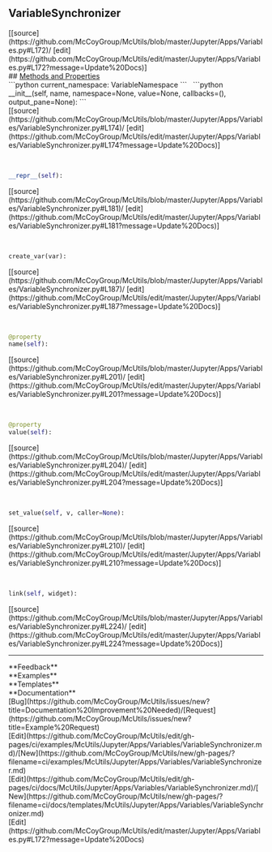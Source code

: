 ## <a id="McUtils.Jupyter.Apps.Variables.VariableSynchronizer">VariableSynchronizer</a> 

<div class="docs-source-link" markdown="1">
[[source](https://github.com/McCoyGroup/McUtils/blob/master/Jupyter/Apps/Variables.py#L172)/
[edit](https://github.com/McCoyGroup/McUtils/edit/master/Jupyter/Apps/Variables.py#L172?message=Update%20Docs)]
</div>









<div class="collapsible-section">
 <div class="collapsible-section collapsible-section-header" markdown="1">
## <a class="collapse-link" data-toggle="collapse" href="#methods" markdown="1"> Methods and Properties</a> <a class="float-right" data-toggle="collapse" href="#methods"><i class="fa fa-chevron-down"></i></a>
 </div>
 <div class="collapsible-section collapsible-section-body collapse show" id="methods" markdown="1">
 ```python
current_namespace: VariableNamespace
```
<a id="McUtils.Jupyter.Apps.Variables.VariableSynchronizer.__init__" class="docs-object-method">&nbsp;</a> 
```python
__init__(self, name, namespace=None, value=None, callbacks=(), output_pane=None): 
```
<div class="docs-source-link" markdown="1">
[[source](https://github.com/McCoyGroup/McUtils/blob/master/Jupyter/Apps/Variables/VariableSynchronizer.py#L174)/
[edit](https://github.com/McCoyGroup/McUtils/edit/master/Jupyter/Apps/Variables/VariableSynchronizer.py#L174?message=Update%20Docs)]
</div>


<a id="McUtils.Jupyter.Apps.Variables.VariableSynchronizer.__repr__" class="docs-object-method">&nbsp;</a> 
```python
__repr__(self): 
```
<div class="docs-source-link" markdown="1">
[[source](https://github.com/McCoyGroup/McUtils/blob/master/Jupyter/Apps/Variables/VariableSynchronizer.py#L181)/
[edit](https://github.com/McCoyGroup/McUtils/edit/master/Jupyter/Apps/Variables/VariableSynchronizer.py#L181?message=Update%20Docs)]
</div>


<a id="McUtils.Jupyter.Apps.Variables.VariableSynchronizer.create_var" class="docs-object-method">&nbsp;</a> 
```python
create_var(var): 
```
<div class="docs-source-link" markdown="1">
[[source](https://github.com/McCoyGroup/McUtils/blob/master/Jupyter/Apps/Variables/VariableSynchronizer.py#L187)/
[edit](https://github.com/McCoyGroup/McUtils/edit/master/Jupyter/Apps/Variables/VariableSynchronizer.py#L187?message=Update%20Docs)]
</div>


<a id="McUtils.Jupyter.Apps.Variables.VariableSynchronizer.name" class="docs-object-method">&nbsp;</a> 
```python
@property
name(self): 
```
<div class="docs-source-link" markdown="1">
[[source](https://github.com/McCoyGroup/McUtils/blob/master/Jupyter/Apps/Variables/VariableSynchronizer.py#L201)/
[edit](https://github.com/McCoyGroup/McUtils/edit/master/Jupyter/Apps/Variables/VariableSynchronizer.py#L201?message=Update%20Docs)]
</div>


<a id="McUtils.Jupyter.Apps.Variables.VariableSynchronizer.value" class="docs-object-method">&nbsp;</a> 
```python
@property
value(self): 
```
<div class="docs-source-link" markdown="1">
[[source](https://github.com/McCoyGroup/McUtils/blob/master/Jupyter/Apps/Variables/VariableSynchronizer.py#L204)/
[edit](https://github.com/McCoyGroup/McUtils/edit/master/Jupyter/Apps/Variables/VariableSynchronizer.py#L204?message=Update%20Docs)]
</div>


<a id="McUtils.Jupyter.Apps.Variables.VariableSynchronizer.set_value" class="docs-object-method">&nbsp;</a> 
```python
set_value(self, v, caller=None): 
```
<div class="docs-source-link" markdown="1">
[[source](https://github.com/McCoyGroup/McUtils/blob/master/Jupyter/Apps/Variables/VariableSynchronizer.py#L210)/
[edit](https://github.com/McCoyGroup/McUtils/edit/master/Jupyter/Apps/Variables/VariableSynchronizer.py#L210?message=Update%20Docs)]
</div>


<a id="McUtils.Jupyter.Apps.Variables.VariableSynchronizer.link" class="docs-object-method">&nbsp;</a> 
```python
link(self, widget): 
```
<div class="docs-source-link" markdown="1">
[[source](https://github.com/McCoyGroup/McUtils/blob/master/Jupyter/Apps/Variables/VariableSynchronizer.py#L224)/
[edit](https://github.com/McCoyGroup/McUtils/edit/master/Jupyter/Apps/Variables/VariableSynchronizer.py#L224?message=Update%20Docs)]
</div>
 </div>
</div>












---


<div markdown="1" class="text-secondary">
<div class="container">
  <div class="row">
   <div class="col" markdown="1">
**Feedback**   
</div>
   <div class="col" markdown="1">
**Examples**   
</div>
   <div class="col" markdown="1">
**Templates**   
</div>
   <div class="col" markdown="1">
**Documentation**   
</div>
   <div class="col" markdown="1">
   
</div>
   <div class="col" markdown="1">
   
</div>
   <div class="col" markdown="1">
   
</div>
</div>
  <div class="row">
   <div class="col" markdown="1">
[Bug](https://github.com/McCoyGroup/McUtils/issues/new?title=Documentation%20Improvement%20Needed)/[Request](https://github.com/McCoyGroup/McUtils/issues/new?title=Example%20Request)   
</div>
   <div class="col" markdown="1">
[Edit](https://github.com/McCoyGroup/McUtils/edit/gh-pages/ci/examples/McUtils/Jupyter/Apps/Variables/VariableSynchronizer.md)/[New](https://github.com/McCoyGroup/McUtils/new/gh-pages/?filename=ci/examples/McUtils/Jupyter/Apps/Variables/VariableSynchronizer.md)   
</div>
   <div class="col" markdown="1">
[Edit](https://github.com/McCoyGroup/McUtils/edit/gh-pages/ci/docs/McUtils/Jupyter/Apps/Variables/VariableSynchronizer.md)/[New](https://github.com/McCoyGroup/McUtils/new/gh-pages/?filename=ci/docs/templates/McUtils/Jupyter/Apps/Variables/VariableSynchronizer.md)   
</div>
   <div class="col" markdown="1">
[Edit](https://github.com/McCoyGroup/McUtils/edit/master/Jupyter/Apps/Variables.py#L172?message=Update%20Docs)   
</div>
   <div class="col" markdown="1">
   
</div>
   <div class="col" markdown="1">
   
</div>
   <div class="col" markdown="1">
   
</div>
</div>
</div>
</div>